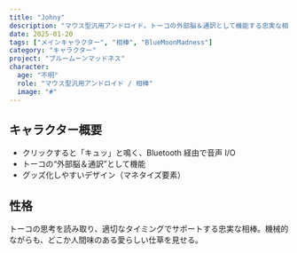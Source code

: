 ```yaml
---
title: "Johny"
description: "マウス型汎用アンドロイド。トーコの外部脳＆通訳として機能する忠実な相棒。クリックすると「キュッ」と鳴く"
date: 2025-01-20
tags: ["メインキャラクター", "相棒", "BlueMoonMadness"]
category: "キャラクター"
project: "ブルームーンマッドネス"
character:
  age: "不明"
  role: "マウス型汎用アンドロイド / 相棒"
  image: "#"
---
```


## キャラクター概要
- クリックすると「キュッ」と鳴く、Bluetooth 経由で音声 I/O
- トーコの“外部脳＆通訳”として機能
- グッズ化しやすいデザイン（マネタイズ要素）

## 性格
トーコの思考を読み取り、適切なタイミングでサポートする忠実な相棒。機械的ながらも、どこか人間味のある愛らしい仕草を見せる。
